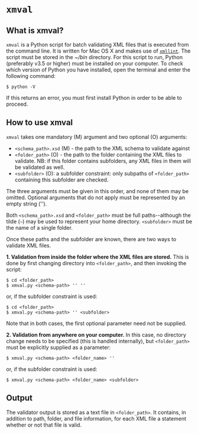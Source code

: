 # `xmval`

## What is xmval?

`xmval` is a Python script for batch validating XML files that is executed from the command line. It is written for Mac OS X and makes use of [`xmllint`](http://xmlsoft.org/xmllint.html). The script must be stored in the _~/bin_ directory. For this script to run, Python (preferably v3.5 or higher) must be installed on your computer. To check which version of Python you have installed, open the terminal and enter the following command: 
 
    $ python -V

If this returns an error, you must first install Python in order to be able to proceed.


## How to use xmval

`xmval` takes one mandatory (M) argument and two optional (O) arguments:
* `<schema_path>.xsd` (M) - the path to the XML schema to validate against
* `<folder_path>` (O) -	the path to the folder containing the XML files to validate. NB: if this folder contains subfolders, any XML files in them will be validated as well.	
* `<subfolder>` (O):	a subfolder constraint: only subpaths of `<folder_path>` containing this subfolder are checked.

The three arguments must be given in this order, and none of them may be omitted. Optional arguments that do not apply must be represented by an empty string ('').

Both `<schema_path>.xsd` and `<folder_path>` must be full paths--although the tilde (`~`) may be used to represent your home directory. `<subfolder>` must be the name of a single folder.

Once these paths and the subfolder are known, there are two ways to validate XML files.  

**1. Validation from inside the folder where the XML files are stored.** This is done by first changing directory into `<folder_path>`, and then invoking the script:

    $ cd <folder_path>
    $ xmval.py <schema-path> '' ''

or, if the subfolder constraint is used:
    
    $ cd <folder_path>
    $ xmval.py <schema-path> '' <subfolder> 
    
Note that in both cases, the first optional parameter need not be supplied.

**2. Validation from anywhere on your computer.** In this case, no directory change needs to be specified (this is handled internally), but `<folder_path>` must be explicitly supplied as a parameter:

    $ xmval.py <schema-path> <folder_name> ''
    
or, if the subfolder constraint is used:

    $ xmval.py <schema-path> <folder_name> <subfolder>

## Output

The validator output is stored as a text file in `<folder_path>`. It contains, in addition to path, folder, and file information, for each XML file a statement whether or not that file is valid.
